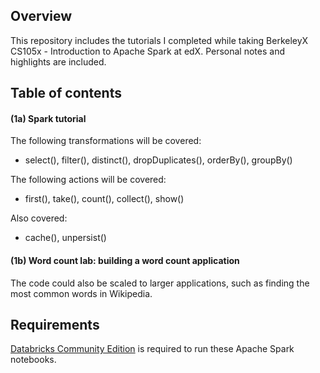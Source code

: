 ## Overview
This repository includes the tutorials I completed while taking BerkeleyX CS105x - Introduction to Apache Spark at edX. Personal notes and highlights are included.

## Table of contents
#### (1a) Spark tutorial
The following transformations will be covered:
* select(), filter(), distinct(), dropDuplicates(), orderBy(), groupBy()  

The following actions will be covered:
* first(), take(), count(), collect(), show()

Also covered:
* cache(), unpersist()

#### (1b) Word count lab: building a word count application  
The code could also be scaled to larger applications, such as finding the most common words in Wikipedia.


## Requirements
[Databricks Community Edition](https://community.cloud.databricks.com/) is required to run these Apache Spark notebooks.
